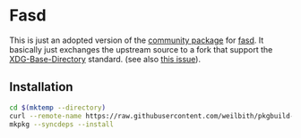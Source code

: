 # Fasd

This is just an adopted version of the [community
package](https://www.archlinux.org/packages/community/any/fasd/) for
[fasd](https://github.com/clvv/fasd). It basically just exchanges the upstream
source to a fork that support the
[XDG-Base-Directory](https://specifications.freedesktop.org/basedir-spec/basedir-spec-latest.html)
standard. (see also [this issue](https://github.com/clvv/fasd/issues/128)).

## Installation

```sh
cd $(mktemp --directory)
curl --remote-name https://raw.githubusercontent.com/weilbith/pkgbuild-collection/master/fasd-git/PKGBUILD
mkpkg --syncdeps --install
```

